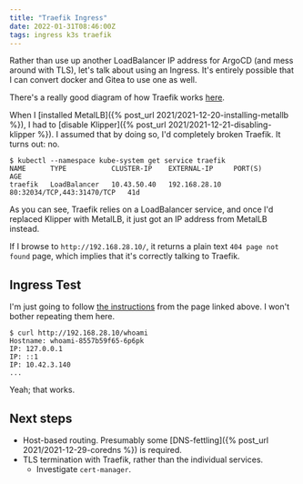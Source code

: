 ```yaml
---
title: "Traefik Ingress"
date: 2022-01-31T08:46:00Z
tags: ingress k3s traefik
---
```


Rather than use up another LoadBalancer IP address for ArgoCD (and mess around with TLS), let's talk about using an
Ingress. It's entirely possible that I can convert docker and Gitea to use one as well.

There's a really good diagram of how Traefik works [here](https://bryanbende.com/development/2021/05/08/k3s-raspberry-pi-ingress).

When I [installed MetalLB]({% post_url 2021/2021-12-20-installing-metallb %}), I had to
[disable Klipper]({% post_url 2021/2021-12-21-disabling-klipper %}). I assumed that by doing so, I'd completely broken
Traefik. It turns out: no.

```
$ kubectl --namespace kube-system get service traefik
NAME      TYPE           CLUSTER-IP    EXTERNAL-IP     PORT(S)                      AGE
traefik   LoadBalancer   10.43.50.40   192.168.28.10   80:32034/TCP,443:31470/TCP   41d
```

As you can see, Traefik relies on a LoadBalancer service, and once I'd replaced Klipper with MetalLB, it just got an IP
address from MetalLB instead.

If I browse to `http://192.168.28.10/`, it returns a plain text `404 page not found` page, which implies that it's
correctly talking to Traefik.

## Ingress Test

I'm just going to follow [the instructions](https://bryanbende.com/development/2021/05/08/k3s-raspberry-pi-ingress#ingress-test) from the page linked above. I won't bother repeating them here.

```
$ curl http://192.168.28.10/whoami
Hostname: whoami-8557b59f65-6p6pk
IP: 127.0.0.1
IP: ::1
IP: 10.42.3.140
...
```

Yeah; that works.

## Next steps

- Host-based routing. Presumably some [DNS-fettling]({% post_url 2021/2021-12-29-coredns %}) is required.
- TLS termination with Traefik, rather than the individual services.
  - Investigate `cert-manager`.
